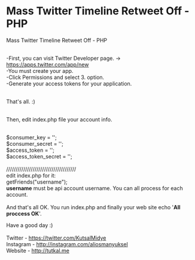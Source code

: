 Mass Twitter Timeline Retweet Off - PHP
========================

Mass Twitter Timeline Retweet Off - PHP<br><br>

-First, you can visit Twitter Developer page. -> https://apps.twitter.com/app/new <br>
-You must create your app.<br>
-Click Permissions and select 3. option.<br>
-Generate your access tokens for your application.<br><br>

That's all. :)<br><br>

Then, edit index.php file your account info.<br><br>

$consumer_key = '';<br>
$consumer_secret = '';<br>
$access_token = '';<br>
$access_token_secret = '';<br>
<br>
/////////////////////////////////////
<br>
edit index.php for it:<br>
getFriends("username");<br>
<b>username</b> must be api account username. You can all process for each account.<br>
<br>
And that's all OK.
You run index.php and finally your web site echo '<b>All proccess OK</b>'.

Have a good day :)<br><br>
Twitter - https://twitter.com/KutsalMidye<br>
Instagram - http://instagram.com/aliosmanyuksel<br>
Website - http://tutkal.me<br>
